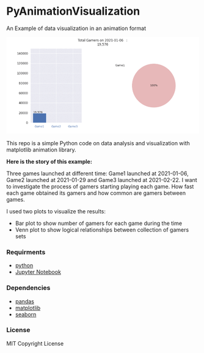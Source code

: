 # PyAnimationVisualization
An Example of data visualization in an animation format

![](https://github.com/sfamousavi/PyAnimationVisualization/blob/main/PyAnimationContest_Gif.gif)

This repo is a simple Python code on data analysis and visualization with matplotlib animation library. 


**Here is the story of this example:**

Three games launched at different time: Game1 launched at 2021-01-06, Game2 launched at 2021-01-29 and Game3  launched at 2021-02-22. 
I want to investigate the process of gamers starting playing each game. How fast each game obtained its gamers and how common are gamers between games. 

I used two plots to visualize the results:
* Bar plot to show number of gamers for each game during the time
* Venn plot to show logical relationships between  collection of gamers sets


### Requirments
* [python](https://www.python.org/downloads/)
* [Jupyter Notebook](https://jupyter.org/)



### Dependencies
* [pandas](https://pandas.pydata.org/)
* [matplotlib](https://matplotlib.org/)
* [seaborn](https://seaborn.pydata.org/)


### License
MIT Copyright License


